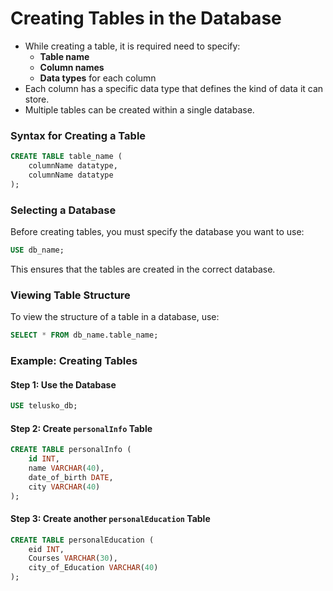 # Creating Tables in the Database

- While creating a table, it is required need to specify:
  - **Table name**
  - **Column names**
  - **Data types** for each column
- Each column has a specific data type that defines the kind of data it can store.
- Multiple tables can be created within a single database.

### Syntax for Creating a Table
```sql
CREATE TABLE table_name (
    columnName datatype,
    columnName datatype
);
```

### Selecting a Database
Before creating tables, you must specify the database you want to use:
```sql
USE db_name;
```
This ensures that the tables are created in the correct database.

### Viewing Table Structure
To view the structure of a table in a database, use:
```sql
SELECT * FROM db_name.table_name;
```

### Example: Creating Tables
#### Step 1: Use the Database
```sql
USE telusko_db;
```

#### Step 2: Create `personalInfo` Table
```sql
CREATE TABLE personalInfo (
    id INT, 
    name VARCHAR(40),
    date_of_birth DATE,
    city VARCHAR(40)
);
```

#### Step 3: Create another `personalEducation` Table
```sql
CREATE TABLE personalEducation (
    eid INT,
    Courses VARCHAR(30),
    city_of_Education VARCHAR(40)
);
```

